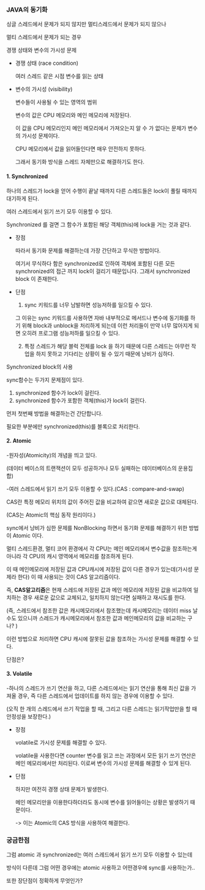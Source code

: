 ### JAVA의 동기화



싱글 스레드에서 문제가 되지 않지만 멀티스레드에서 문제가 되지 않으나

멀티 스레드에서 문제가 되는 경우

경쟁 상태와 변수의 가시성 문제

* 경쟁 상태 (race condition)

  여러 스레드 같은 시점 변수를 읽는 상태

* 변수의 가시성 (visibility)

  변수들이 사용될 수 있는 영역의 범위

  변수의 값은 CPU 메모리와 메인 메모리에 저장된다.

  이 값을 CPU 메모리인지 메인 메모리에서 가져오는지 알 수 가 없다는 문제가 변수의 가시성 문제이다.

  CPU 메모리에서 값을 읽어들인다면 매우 안전하지 못하다. 

  그래서 동기화 방식을 스레드 자체만으로 해결하기도 한다.





#### 1. Synchronized

하나의 스레드가 lock을 얻어 수행이 끝날 때까지 다른 스레드들은 lock이 풀릴 때까지 대기하게 된다.

여러 스레드에서 읽기 쓰기 모두 이용할 수 있다.

Synchronized 를 걸면 그 함수가 포함된 해당 객체(this)에 lock을 거는 것과 같다.



* 장점

  따라서 동기화 문제를 해결하는데 가장 간단하고 무식한 방법이다.

  여기서 무식하다 함은 synchronized로 인하여 객체에 포함된 다른 모든 synchronized의 접근 까지 lock이 걸리기 때문입니다. 그래서 synchronized block 이 존재한다.

* 단점

  1. sync 키워드를 너무 남발하면 성능저하를 일으킬 수 있다.

  그 이유는 sync 키워드를 사용하면 자바 내부적으로 메서드나 변수에 동기화를 하기 위해 block과 unblock을 처리하게 되는데 이런 처리들이 만약 너무 많아지게 되면 오히려 프로그램 성능저하를 일으킬 수 있다.

  2. 특정 스레드가 해당 블럭 전체를 lock 을 하기 때문에 다른 스레드는 아무런 작업을 하지 못하고 기다리는 상황이 될 수 있기 때문에 낭비가 심하다.

     

Synchronized block의 사용

sync함수는 두가지 문제점이 있다.

1. synchronized 함수가 lock이 걸린다.
2. synchronized 함수가 포함한 객체(this)가 lock이 걸린다.

먼저 첫번째 방법을 해결하는건 간단합니다.

필요한 부분에만 synchronized(this)를 블록으로 처리한다.





#### 2. Atomic

-원자성(Atomicity)의 개념을 띄고 있다. 

(데이터 베이스의 트랜잭션이 모두 성공하거나 모두 실패하는 데이터베이스의 운용집합)

-여러 스레드에서 읽기 쓰기 모두 이용할 수 있다.(CAS  : compare-and-swap)

CAS란 특정 메모리 위치의 값이 주어진 값을 비교하여 같으면 새로운 값으로 대체된다.

(CAS는 Atomic의 핵심 동작 원리이다.)



sync에서 낭비가 심한 문제를 NonBlocking 하면서 동기화 문제를 해결하기 위한 방법이 Atomic 이다.

멀티 스레드환경, 멀티 코어 환경에서 각 CPU는 메인 메모리에서 변수값을 참조하는게 아니라 각 CPU의 캐시 영역에서 메모리를 참조하게 된다.

이 때 메인메모리에 저장된 값과 CPU캐시에 저장된 값이 다른 경우가 있는데(가시성 문제라 한다) 이 때 사용되는 것이 CAS 알고리즘이다. 

즉, **CAS알고리즘**은 현재 스레드에 저장된 값과 메인 메모리에 저장된 값을 비교하여 일치하는 경우 새로운 값으로 교체되고, 일치하지 않는다면 실패하고 재시도를 한다.

(즉, 스레드에서 참조한 값은 캐시메모리에서 참조했는데 캐시메모리는 데이터 miss 날수도 있으니까 스레드가 캐시메모리에서 참조한 값과 메인메모리의 값을 비교하는 구나? )

이런 방법으로 처리하면 CPU 캐시에 잘못된 값을 참조하는 가시성 문제를 해결할 수 있다.



단점은?





#### 3. Volatile

-하나의 스레드가 쓰기 연산을 하고, 다른 스레드에서는 읽기 연산을 통해 최신 값을 가져올 경우, 즉 다른 스레드에서 업데이트를 하지 않는 경우에 이용할 수 있다.

(오직 한 개의 스레드에서 쓰기 작업을 할 때, 그리고 다른 스레드는 읽기작업만을 할 때 안정성을 보장한다.)

- 장점

  volatile로 가시성 문제를 해결할 수 있다.

  volatile을 사용한다면 counter 변수를 읽고 쓰는 과정에서 모든 읽기 쓰기 연산은 메인 메모리에서만 처리된다.  이로써 변수의 가시성 문제를 해결할 수 있게 된다.

- 단점

  하지만 여전히 경쟁 상태 문제가 발생한다.

  메인 메모리만을 이용한다하더라도 동시에 변수를 읽어들이는 상황은 발생하기 때문이다. 

  -> 이는 Atomic의 CAS 방식을 사용하여 해결한다. 







### 궁금한점

 그럼 atomic 과 synchronized는 여러 스레드에서 읽기 쓰기 모두 이용할 수 있는데

방식이 다른데 그럼 어떤 경우에는 atomic 사용하고 어떤경우에 sync를 사용하는가..

또한 장단점이 정확하게 무엇인가?
